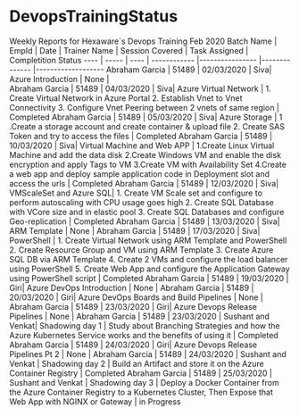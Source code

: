 # DevopsTrainingStatus
Weekly Reports for Hexaware´s Devops Training Feb 2020 Batch
Name | EmpId | Date | Trainer Name | Session Covered | Task Assigned | Completition Status 
---- | ----- | ---- | ------------ |---------------- |-------------- |------------------- 
Abraham Garcia | 51489 | 02/03/2020 | Siva| Azure Introduction | None |  
Abraham Garcia | 51489 | 04/03/2020 | Siva| Azure Virtual Network | 1. Create Virtual Network in Azure Portal 2. Establish Vnet to Vnet Connectivity 3. Configure Vnet Peering between 2 vnets of same region | Completed
Abraham Garcia | 51489 | 05/03/2020 | Siva| Azure Storage | 1 .Create  a storage account and create container & upload file 2. Create SAS Token and try to access the files | Completed
Abraham Garcia | 51489 | 10/03/2020 | Siva| Virtual Machine and Web APP | 1.Create Linux Virtual Machine and add the data disk 2.Create Windows VM and enable the disk encryption and apply Tags to VM 3.Create VM with Availability Set 4.Create a web app and deploy sample application code in Deployment slot and access the urls | Completed
Abraham Garcia | 51489 | 12/03/2020 | Siva| VMScaleSet and Azure SQL| 1.	Create VM Scale set and configure to perform autoscaling with CPU usage goes high 2.	Create SQL Database with VCore size and in elastic pool 3.	Create SQL Databases and configure Geo-replication | Completed
Abraham Garcia | 51489 | 13/03/2020 | Siva| ARM Template | None | 
Abraham Garcia | 51489 | 17/03/2020 | Siva| PowerShell | 1.	Create Virtual Network using ARM Template and PowerShell 2.	Create Resource Group and VM using ARM Template 3.	Create Azure SQL DB via ARM Template 4.	Create 2 VMs and configure the load balancer using PowerShell 5.	Create Web App and configure the Application Gateway using PowerShell script | Completed
Abraham Garcia | 51489 | 19/03/2020 | Giri| Azure DevOps Introduction | None | 
Abraham Garcia | 51489 | 20/03/2020 | Giri| Azure DevOps Boards and Build Pipelines | None | 
Abraham Garcia | 51489 | 23/03/2020 | Giri| Azure Devops Release Pipelines | None |
Abraham Garcia | 51489 | 23/03/2020 | Sushant and Venkat| Shadowing day 1 | Study about Branching Strategies and how the Azure Kubernetes Service works and the benefits of using it  | Completed 
Abraham Garcia | 51489 | 24/03/2020 | Giri| Azure Devops Release Pipelines Pt 2 | None | 
Abraham Garcia | 51489 | 24/03/2020 | Sushant and Venkat | Shadowing day 2 | Build an Artifact and store it on the Azure Container Registry | Completed
Abraham Garcia | 51489 | 25/03/2020 | Sushant and Venkat | Shadowing day 3 | Deploy a Docker Container from the Azure Container Registry to a Kubernetes Cluster, Then Expose that Web App with NGINX or Gateway | in Progress



